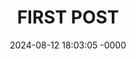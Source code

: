 ---
layout: post
title: "FIRST POST"
date: 2024-08-12 18:03:05 -0000
categories: CATEGORY-1 CATEGORY-2
---